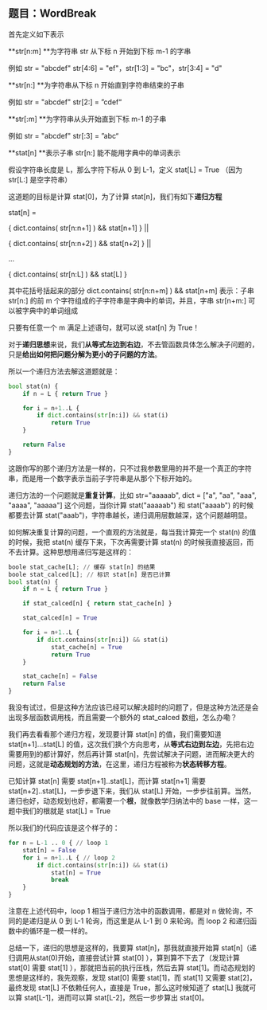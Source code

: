 题目：WordBreak
-----


首先定义如下表示

**str[n:m] **为字符串 str 从下标 n 开始到下标 m-1 的字串

例如 str = "abcdef" str[4:6] = "ef"，str[1:3] = "bc"，str[3:4] = "d"

**str[n:] **为字符串从下标 n 开始直到字符串结束的子串

例如 str = "abcdef" str[2:] = ”cdef“

**str[:m] **为字符串从头开始直到下标 m-1 的子串

例如 str = "abcdef" str[:3] = ”abc“

**stat[n] **表示子串 str[n:] 能不能用字典中的单词表示


假设字符串长度是 L，那么字符下标从 0 到 L-1，定义 stat[L] = True （因为 str[L:] 是空字符串）

这道题的目标是计算 stat[0]，为了计算 stat[n]，我们有如下**递归方程**



stat[n] = 

{ dict.contains( str[n:n+1] ) && stat[n+1] } ||

{ dict.contains( str[n:n+2] ) && stat[n+2] } ||

...

{ dict.contains( str[n:L] ) && stat[L] }



其中花括号括起来的部分 dict.contains( str[n:n+m] ) && stat[n+m] 表示：子串 str[n:] 的前 m 个字符组成的子字符串是字典中的单词，并且，字串 str[n+m:] 可以被字典中的单词组成



只要有任意一个 m 满足上述语句，就可以说 stat[n] 为 True！



对于**递归思想**来说，我们**从等式左边到右边**，不去管函数具体怎么解决子问题的，只是**给出如何把问题分解为更小的子问题的方法**。

所以一个递归方法去解这道题就是：
``` python
bool stat(n) {
    if n = L { return True }

    for i = n+1..L {
        if dict.contains(str[n:i]) && stat(i) 
            return True
    }

    return False
}
```

这跟你写的那个递归方法是一样的，只不过我参数里用的并不是一个真正的字符串，而是用一个数字表示当前子字符串是从那个下标开始的。



递归方法的一个问题就是**重复计算**，比如 str="aaaaab", dict = ["a", "aa", "aaa", "aaaa", "aaaaa"] 这个问题，当你计算 stat("aaaaab") 和 stat("aaaab") 的时候都要去计算 stat("aaab")，字符串越长，递归调用层数越深，这个问题越明显。



如何解决重复计算的问题，一个直观的方法就是，每当我计算完一个 stat(n) 的值的时候，我把 stat(n) 缓存下来，下次再需要计算 stat(n) 的时候我直接返回，而不去计算。这种思想用递归写是这样的：

``` python
boole stat_cache[L]; // 缓存 stat[n] 的结果
boole stat_calced[L]; // 标识 stat[n] 是否已计算
bool stat(n) {
    if n = L { return True }

    if stat_calced[n] { return stat_cache[n] }

    stat_calced[n] = True

    for i = n+1..L {
        if dict.contains(str[n:i]) && stat(i) 
            stat_cache[n] = True
            return True
    }

    stat_cache[n] = False
    return False
}
```


我没有试过，但是这种方法应该已经可以解决超时的问题了，但是这种方法还是会出现多层函数调用栈，而且需要一个额外的 stat_calced 数组，怎么办嘞？



我们再去看看那个递归方程，发现要计算 stat[n] 的值，我们需要知道 stat[n+1]...stat[L] 的值，这次我们换个方向思考，从**等式右边到左边**，先把右边需要用到的都计算好，然后再计算 stat[n]，先尝试解决子问题，进而解决更大的问题，这就是**动态规划的方法**，在这里，递归方程被称为**状态转移方程**。



已知计算 stat[n] 需要 stat[n+1]..stat[L]，而计算 stat[n+1] 需要 stat[n+2]..stat[L]，一步步退下来，我们从 stat[L] 开始，一步步往前算。当然，递归也好，动态规划也好，都需要一个**根**，就像数学归纳法中的 base 一样，这一题中我们的根就是 stat[L] = True



所以我们的代码应该是这个样子的：

``` python
for n = L-1 .. 0 { // loop 1
    stat[n] = False
    for i = n+1..L { // loop 2
        if dict.contains(str[n:i]) && stat(i) 
            stat[n] = True
            break
    }
}
```


注意在上述代码中，loop 1 相当于递归方法中的函数调用，都是对 n 做轮询，不同的是递归是从 0 到 L-1 轮询，而这里是从 L-1 到 0 来轮询。而 loop 2 和递归函数中的循环是一模一样的。



总结一下，递归的思想是这样的，我要算 stat[n]，那我就直接开始算 stat[n]（递归调用从stat(0)开始，直接尝试计算 stat[0] ），算到算不下去了（发现计算 stat[0] 需要 stat[1] ），那就把当前的执行压栈，然后去算 stat[1]。而动态规划的思想是这样的，我先观察，发现 stat[0] 需要 stat[1]，而 stat[1] 又需要 stat[2]，最终发现 stat[L] 不依赖任何人，直接是 True，那么这时候知道了 stat[L] 我就可以算 stat[L-1]，进而可以算 stat[L-2]，然后一步步算出 stat[0]。
